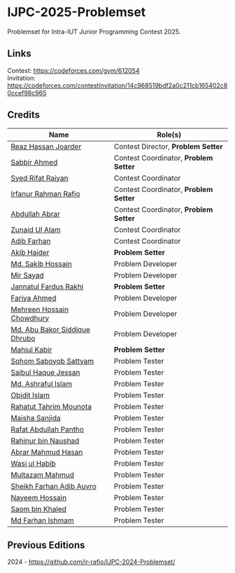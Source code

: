 # IJPC-2025-Problemset

Problemset for Intra-IUT Junior Programming Contest 2025.

## Links

Contest: https://codeforces.com/gym/612054  
Invitation: https://codeforces.com/contestInvitation/14c968519bdf2a0c211cb165402c80ccef98c965

## Credits

| Name                                                                     | Role(s)                                 |
| ------------------------------------------------------------------------ | --------------------------------------- |
| [Reaz Hassan Joarder](https://codeforces.com/profile/ssshanto)           | Contest Director, **Problem Setter**    |
| [Sabbir Ahmed](https://cse.iutoic-dhaka.edu/profile/sabbir/)             | Contest Coordinator, **Problem Setter** |
| [Syed Rifat Raiyan](https://codeforces.com/profile/Starscream-11813)     | Contest Coordinator                     |
| [Irfanur Rahman Rafio](https://codeforces.com/profile/rafio)             | Contest Coordinator, **Problem Setter** |
| [Abdullah Abrar](https://codeforces.com/profile/lelbaba)                 | Contest Coordinator, **Problem Setter** |
| [Zunaid Ul Alam](https://codeforces.com/profile/ThisWasUnplanned)        | Contest Coordinator                     |
| [Adib Farhan](https://codeforces.com/profile/Brownbear2710)              | Contest Coordinator                     |
| [Akib Haider](https://codeforces.com/profile/_akibhaider_)               | **Problem Setter**                      |
| [Md. Sakib Hossain](https://codeforces.com/profile/sakib_ayan323)        | Problem Developer                       |
| [Mir Sayad](https://codeforces.com/profile/whiteflags26)                 | Problem Developer                       |
| [Jannatul Fardus Rakhi](https://codeforces.com/profile/sectumsemprra)    | **Problem Setter**                      |
| [Fariya Ahmed](https://codeforces.com/profile/nazyalensky)               | Problem Developer                       |
| [Mehreen Hossain Chowdhury](https://codeforces.com/profile/_yuzukii)     | Problem Developer                       |
| [Md. Abu Bakor Siddique Dhrubo](https://codeforces.com/profile/AbDhrubo) | Problem Developer                       |
| [Mahiul Kabir](https://codeforces.com/profile/the-NerdNinja)             | **Problem Setter**                      |
| [Sohom Saboyob Sattyam](https://codeforces.com/profile/sssatty)          | Problem Tester                          |
| [Saibul Haque Jessan](https://codeforces.com/profile/Ryexocious)         | Problem Tester                          |
| [Md. Ashraful Islam](https://codeforces.com/profile/TheMorningStar)      | Problem Tester                          |
| [Obidit Islam](https://codeforces.com/profile/tashobi_02)                | Problem Tester                          |
| [Rahatut Tahrim Mounota](https://codeforces.com/profile/rahatut22)       | Problem Tester                          |
| [Maisha Sanjida](https://codeforces.com/profile/maisha.sanjida06)        | Problem Tester                          |
| [Rafat Abdullah Pantho](https://codeforces.com/profile/NebulaKnight)     | Problem Tester                          |
| [Rahinur bin Naushad](https://codeforces.com/profile/Foot_Ball)          | Problem Tester                          |
| [Abrar Mahmud Hasan](https://codeforces.com/profile/alchem.ist)          | Problem Tester                          |
| [Wasi ul Habib](https://codeforces.com/profile/CodingPariNaa)            | Problem Tester                          |
| [Multazam Mahmud](https://codeforces.com/profile/Multazam_mahmud)        | Problem Tester                          |
| [Sheikh Farhan Adib Auvro](https://codeforces.com/profile/VolcaBit)      | Problem Tester                          |
| [Nayeem Hossain](https://codeforces.com/profile/flying_saucer)           | Problem Tester                          |
| [Saom bin Khaled](https://codeforces.com/profile/greenbinjack)           | Problem Tester                          |
| [Md Farhan Ishmam](https://cse.iutoic-dhaka.edu/profile/farhanishmam/)   | Problem Tester                          |

## Previous Editions

2024 - https://github.com/ir-rafio/IJPC-2024-Problemset/
